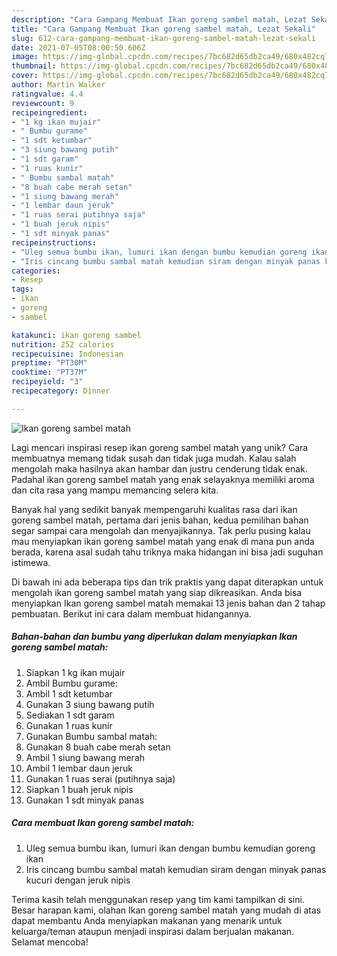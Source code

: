 ```yaml
---
description: "Cara Gampang Membuat Ikan goreng sambel matah, Lezat Sekali"
title: "Cara Gampang Membuat Ikan goreng sambel matah, Lezat Sekali"
slug: 612-cara-gampang-membuat-ikan-goreng-sambel-matah-lezat-sekali
date: 2021-07-05T08:00:50.606Z
image: https://img-global.cpcdn.com/recipes/7bc682d65db2ca49/680x482cq70/ikan-goreng-sambel-matah-foto-resep-utama.jpg
thumbnail: https://img-global.cpcdn.com/recipes/7bc682d65db2ca49/680x482cq70/ikan-goreng-sambel-matah-foto-resep-utama.jpg
cover: https://img-global.cpcdn.com/recipes/7bc682d65db2ca49/680x482cq70/ikan-goreng-sambel-matah-foto-resep-utama.jpg
author: Martin Walker
ratingvalue: 4.4
reviewcount: 9
recipeingredient:
- "1 kg ikan mujair"
- " Bumbu gurame"
- "1 sdt ketumbar"
- "3 siung bawang putih"
- "1 sdt garam"
- "1 ruas kunir"
- " Bumbu sambal matah"
- "8 buah cabe merah setan"
- "1 siung bawang merah"
- "1 lembar daun jeruk"
- "1 ruas serai putihnya saja"
- "1 buah jeruk nipis"
- "1 sdt minyak panas"
recipeinstructions:
- "Uleg semua bumbu ikan, lumuri ikan dengan bumbu kemudian goreng ikan"
- "Iris cincang bumbu sambal matah kemudian siram dengan minyak panas kucuri dengan jeruk nipis"
categories:
- Resep
tags:
- ikan
- goreng
- sambel

katakunci: ikan goreng sambel 
nutrition: 252 calories
recipecuisine: Indonesian
preptime: "PT30M"
cooktime: "PT37M"
recipeyield: "3"
recipecategory: Dinner

---
```



![Ikan goreng sambel matah](https://img-global.cpcdn.com/recipes/7bc682d65db2ca49/680x482cq70/ikan-goreng-sambel-matah-foto-resep-utama.jpg)

Lagi mencari inspirasi resep ikan goreng sambel matah yang unik? Cara membuatnya memang tidak susah dan tidak juga mudah. Kalau salah mengolah maka hasilnya akan hambar dan justru cenderung tidak enak. Padahal ikan goreng sambel matah yang enak selayaknya memiliki aroma dan cita rasa yang mampu memancing selera kita.



Banyak hal yang sedikit banyak mempengaruhi kualitas rasa dari ikan goreng sambel matah, pertama dari jenis bahan, kedua pemilihan bahan segar sampai cara mengolah dan menyajikannya. Tak perlu pusing kalau mau menyiapkan ikan goreng sambel matah yang enak di mana pun anda berada, karena asal sudah tahu triknya maka hidangan ini bisa jadi suguhan istimewa.


Di bawah ini ada beberapa tips dan trik praktis yang dapat diterapkan untuk mengolah ikan goreng sambel matah yang siap dikreasikan. Anda bisa menyiapkan Ikan goreng sambel matah memakai 13 jenis bahan dan 2 tahap pembuatan. Berikut ini cara dalam membuat hidangannya.

<!--inarticleads1-->

##### Bahan-bahan dan bumbu yang diperlukan dalam menyiapkan Ikan goreng sambel matah:

1. Siapkan 1 kg ikan mujair
1. Ambil  Bumbu gurame:
1. Ambil 1 sdt ketumbar
1. Gunakan 3 siung bawang putih
1. Sediakan 1 sdt garam
1. Gunakan 1 ruas kunir
1. Gunakan  Bumbu sambal matah:
1. Gunakan 8 buah cabe merah setan
1. Ambil 1 siung bawang merah
1. Ambil 1 lembar daun jeruk
1. Gunakan 1 ruas serai (putihnya saja)
1. Siapkan 1 buah jeruk nipis
1. Gunakan 1 sdt minyak panas




<!--inarticleads2-->

##### Cara membuat Ikan goreng sambel matah:

1. Uleg semua bumbu ikan, lumuri ikan dengan bumbu kemudian goreng ikan
1. Iris cincang bumbu sambal matah kemudian siram dengan minyak panas kucuri dengan jeruk nipis




Terima kasih telah menggunakan resep yang tim kami tampilkan di sini. Besar harapan kami, olahan Ikan goreng sambel matah yang mudah di atas dapat membantu Anda menyiapkan makanan yang menarik untuk keluarga/teman ataupun menjadi inspirasi dalam berjualan makanan. Selamat mencoba!
